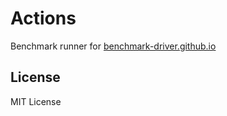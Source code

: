 # Actions

Benchmark runner for [benchmark-driver.github.io](https://benchmark-driver.github.io)

## License

MIT License

